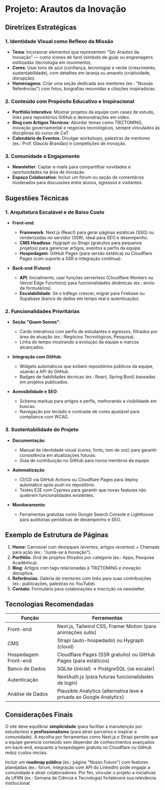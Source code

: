 # Projeto: Arautos da Inovação

## Diretrizes Estratégicas

### 1. Identidade Visual como Reflexo da Missão
- **Tema**: Incorporar elementos que representem "Ser Arautos da Inovação" — como ícones de farol (símbolo de guia) ou engrenagens estilizadas (tecnologia em movimento).
- **Cores**: Usar tons de azul (confiança, tecnologia) e verde (crescimento, sustentabilidade), com detalhes em laranja ou amarelo (criatividade, disrupção).
- **Homenagens**: Criar uma seção dedicada aos mentores (ex.: "Nossas Referências") com fotos, biografias resumidas e citações inspiradoras.

### 2. Conteúdo com Propósito Educativo e Inspiracional
- **Portfólio Interativo**: Mostrar projetos da equipe com cases de estudo, links para repositórios GitHub e demonstrações em vídeo.
- **Blog com Artigos Técnicos**: Abordar temas como TRIZTOMING, inovação governamental e negócios tecnológicos, sempre vinculados às disciplinas do curso de CeT.
- **Calendário de Eventos**: Divulgar workshops, palestras de mentores (ex.: Prof. Glaucio Brandão) e competições de inovação.

### 3. Comunidade e Engajamento
- **Newsletter**: Captar e-mails para compartilhar novidades e oportunidades na área de inovação.
- **Espaço Colaborativo**: Incluir um fórum ou seção de comentários moderados para discussões entre alunos, egressos e visitantes.

## Sugestões Técnicas

### 1. Arquitetura Escalável e de Baixo Custo
- **Front-end**:
    - **Framework**: Next.js (React) para gerar páginas estáticas (SSG) ou renderizadas no servidor (SSR), ideal para SEO e desempenho.
    - **CMS Headless**: Hygraph ou Strapi (gratuitos para pequenos projetos) para gerenciar artigos, eventos e perfis da equipe.
    - **Hospedagem**: GitHub Pages (para versão estática) ou Cloudflare Pages (com suporte a SSR e integração contínua).

- **Back-end (Futuro)**:
    - **API**: Inicialmente, usar funções serverless (Cloudflare Workers ou Vercel Edge Functions) para funcionalidades dinâmicas (ex.: envio de formulários).
    - **Escalabilidade**: Se o tráfego crescer, migrar para Firebase ou Supabase (banco de dados em tempo real e autenticação).

### 2. Funcionalidades Prioritárias
- **Seção "Quem Somos"**:
    - Cards interativos com perfis de estudantes e egressos, filtrados por área de atuação (ex.: Negócios Tecnológicos, Pesquisa).
    - Linha do tempo mostrando a evolução da equipe e marcos alcançados.

- **Integração com GitHub**:
    - Widgets automáticos que exibem repositórios públicos da equipe, usando a API do GitHub.
    - Badges de habilidades técnicas (ex.: React, Spring Boot) baseadas em projetos publicados.

- **Acessibilidade e SEO**:
    - Schema markup para artigos e perfis, melhorando a visibilidade em buscas.
    - Navegação por teclado e contraste de cores ajustável para compliance com WCAG.

### 3. Sustentabilidade do Projeto
- **Documentação**:
    - Manual de identidade visual (cores, fonts, tom de voz) para garantir consistência em atualizações futuras.
    - Guia de contribuição no GitHub para novos membros da equipe.

- **Automatização**:
    - CI/CD via GitHub Actions ou Cloudflare Pages para deploy automático após push no repositório.
    - Testes E2E com Cypress para garantir que novas features não quebrem funcionalidades existentes.

- **Monitoramento**:
    - Ferramentas gratuitas como Google Search Console e Lighthouse para auditorias periódicas de desempenho e SEO.

## Exemplo de Estrutura de Páginas
1. **Home**: Carrossel com destaques (eventos, artigos recentes) + Chamada para ação (ex.: "Junte-se à Inovação").
2. **Portfólio**: Grid de projetos filtrados por categoria (ex.: Apps, Pesquisa Acadêmica).
3. **Blog**: Artigos com tags relacionadas à TRIZTOMING e inovação disruptiva.
4. **Referências**: Galeria de mentores com links para suas contribuições (ex.: publicações, palestras no YouTube).
5. **Contato**: Formulário para colaborações e inscrição na newsletter.

## Tecnologias Recomendadas
| **Função**               | **Ferramentas**                                                                 |
|--------------------------|---------------------------------------------------------------------------------|
| Front-end                | Next.js, Tailwind CSS, Framer Motion (para animações sutis)                    |
| CMS                      | Strapi (auto-hospedado) ou Hygraph (cloud)                                      |
| Hospedagem Front-end     | Cloudflare Pages (SSR gratuito) ou GitHub Pages (para estáticos)               |
| Banco de Dados           | SQLite (inicial) → PostgreSQL (se escalar)                                      |
| Autenticação             | NextAuth.js (para futuras funcionalidades de login)                            |
| Análise de Dados         | Plausible Analytics (alternativa leve e privada ao Google Analytics)           |

## Considerações Finais
O site deve equilibrar **simplicidade** (para facilitar a manutenção por estudantes) e **profissionalismo** (para atrair parceiros e inspirar a comunidade). A escolha por ferramentas como Next.js e Strapi permite que a equipe gerencie conteúdo sem depender de conhecimentos avançados em back-end, enquanto a hospedagem gratuita no Cloudflare ou GitHub reduz custos iniciais.

Incluir um **roadmap público** (ex.: página "Nosso Futuro") com features planejadas (ex.: fórum, integração com API do LinkedIn) pode engajar a comunidade e atrair colaboradores. Por fim, vincular o projeto a iniciativas da UFRN (ex.: Semana de Ciência e Tecnologia) fortalecerá sua relevância institucional.